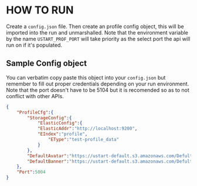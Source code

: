# HOW TO RUN

Create a `config.json` file. Then create an profile config object, this will be imported into the run and unmarshalled. Note that the environment variable by the name `USTART_PROF_PORT` will take priority as the select port the api will run on if it's populated.

## Sample Config object

You can verbatim copy paste this object into your `config.json` but remember to fill out proper credentials depending on your run environment.
Note that the port doesn't have to be 5104 but it is recomended so as to not conflict with other APIs.

```json
{
    "ProfileCfg":{
        "StorageConfig":{
            "ElasticConfig":{
            "ElasticAddr":"http://localhost:9200",
            "EIndex":"profile",
                "EType":"test-profile_data"
            }
        },
        "DefaultAvatar":"https://ustart-default.s3.amazonaws.com/Defult_Profile_Page_Logo.png",
        "DefaultBanner":"https://ustart-default.s3.amazonaws.com/Defult_Profile_Banner_Logo.png"
    },
    "Port":5004
}
```
